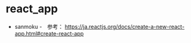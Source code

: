 # react_app

- sanmoku
  -　参考：  https://ja.reactjs.org/docs/create-a-new-react-app.html#create-react-app
